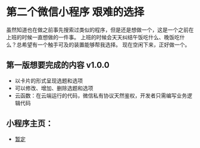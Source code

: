 # 第二个微信小程序 艰难的选择
虽然知道也在做之前事先搜索过类似的程序，但是还是想做一个，这是一个之前在上班的时候一直想做的一件事。
上班的时候会天天纠结午饭吃什么、晚饭吃什么？总希望有一个触手可及的装置能够帮我选择。
现在空闲下来，正好做一个。

## 第一版想要完成的内容 v1.0.0
- 以卡片的形式呈现选题和选项
- 可以修改、增加、删除选题和选项
- 云函数：在云端运行的代码，微信私有协议天然鉴权，开发者只需编写业务逻辑代码

## 小程序主页：
- [暂定](https://hxd.red)

